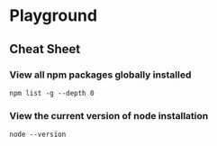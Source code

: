 # Playground

## Cheat Sheet

### View all npm packages globally installed
```
npm list -g --depth 0
```

### View the current version of node installation
```
node --version
```